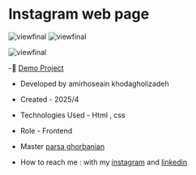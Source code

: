 # Instagram web page




![viewfinal](https://github.com/amirhoseain-khodagholizadeh-web/instagram-web/blob/main/assets/images/github2.JPG)
![viewfinal](https://github.com/amirhoseain-khodagholizadeh-web/instagram-web/blob/main/assets/images/github3.JPG)

![viewfinal](https://github.com/amirhoseain-khodagholizadeh-web/instagram-web/blob/main/assets/images/github1.JPG)

-🔗 [Demo Project](https://amirhoseain-khodagholizadeh-web.github.io/instagram-web-page/)

- Developed by amirhoseain khodagholizadeh

- Created - 2025/4

- Technologies Used - Html , css 

- Role - Frontend

- Master [parsa ghorbanian](https://github.com/parsaGhorbanian)

- How to reach me : with my [instagram](https://instagram.com/amirhoseain_kh.dev) and [linkedin](https://www.linkedin.com/in/amirhoseain-khodagholizadeh-web/)
